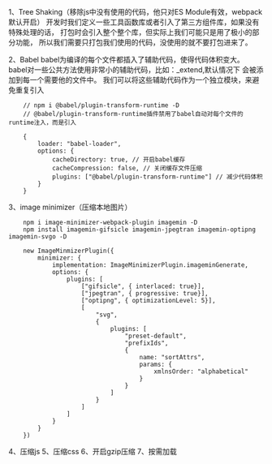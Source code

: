 1、Tree Shaking（移除js中没有使用的代码，他只对ES Module有效，webpack默认开启）
开发时我们定义一些工具函数库或者引入了第三方组件库，如果没有特殊处理的话，
打包时会引入整个整个库，但实际上我们可能只是用了极小的部分功能，
所以我们需要只打包我们使用的代码，没使用的就不要打包进来了。

2、Babel
babel为编译的每个文件都插入了辅助代码，使得代码体积变大。
babel对一些公共方法使用非常小的辅助代码，比如：_extend,默认情况下
会被添加到每一个需要他的文件中。
我们可以将这些辅助代码作为一个独立模块，来避免重复引入
```
    // npm i @babel/plugin-transform-runtime -D
    // @babel/plugin-transform-runtime插件禁用了babel自动对每个文件的runtime注入，而是引入
    
    {
        loader: "babel-loader",
        options: {
            cacheDirectory: true, // 开启babel缓存
            cacheCompression: false, // 关闭缓存文件压缩
            plugins: ["@babel/plugin-transform-runtime"] // 减少代码体积
        }
    }
```

3、image minimizer（压缩本地图片）
```
    npm i image-minimizer-webpack-plugin imagemin -D
    npm install imagemin-gifsicle imagemin-jpegtran imagemin-optipng imagemin-svgo -D  
    
    new ImageMinmizerPlugin({
        minimizer: {
            implementation: ImageMinimizerPlugin.imageminGenerate,
            options: {
                plugins: [
                    ["gifsicle", { interlaced: true}],
                    ["jpegtran", { progressive: true}],
                    ["optipng", { optimizationLevel: 5}],
                    [
                        "svg", 
                        {
                            plugins: [
                                "preset-default",
                                "prefixIds",
                                {
                                    name: "sortAttrs",
                                    params: {
                                        xmlnsOrder: "alphabetical"
                                    }
                                }
                            ]
                        }
                    ]
                ]
            }
        }
    })
```
4、压缩js
5、压缩css
6、开启gzip压缩
7、按需加载